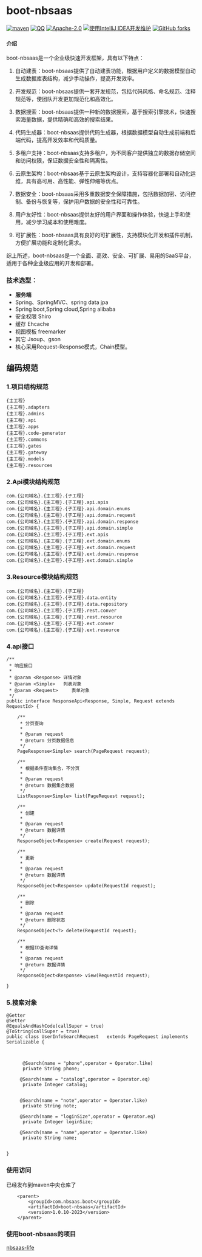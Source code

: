 # boot-nbsaas

[![maven](https://img.shields.io/maven-central/v/com.nbsaas.boot/boot-nbsaas.svg)](http://mvnrepository.com/artifact/com.nbsaas.boot/boot-nbsaas)
[![QQ](https://img.shields.io/badge/chat-on%20QQ-ff69b4.svg?style=flat-square)](//shang.qq.com/wpa/qunwpa?idkey=d1a308945e4b2ff8aeb1711c2c7914342dae15e9ce7041e94756ab355430dc78)
[![Apache-2.0](https://img.shields.io/hexpm/l/plug.svg)](https://www.apache.org/licenses/LICENSE-2.0.html)
[![使用IntelliJ IDEA开发维护](https://img.shields.io/badge/IntelliJ%20IDEA-提供支持-blue.svg)](https://www.jetbrains.com/idea/)
[![GitHub forks](https://img.shields.io/github/stars/nbsaas/boot-nbsaas.svg?style=social&logo=github&label=Stars)](https://github.com/nbsaas/boot-nbsaas)

#### 介绍

boot-nbsaas是一个企业级快速开发框架，具有以下特点：

1. 自动建表：boot-nbsaas提供了自动建表功能，根据用户定义的数据模型自动生成数据库表结构，减少手动操作，提高开发效率。

2. 开发规范：boot-nbsaas提供一套开发规范，包括代码风格、命名规范、注释规范等，使团队开发更加规范化和高效化。

3. 数据搜索：boot-nbsaas提供一种新的数据搜索，基于搜索引擎技术，快速搜索海量数据，提供精确和高效的搜索结果。

4. 代码生成器：boot-nbsaas提供代码生成器，根据数据模型自动生成前端和后端代码，提高开发效率和代码质量。

5. 多租户支持：boot-nbsaas支持多租户，为不同客户提供独立的数据存储空间和访问权限，保证数据安全性和隔离性。

6. 云原生架构：boot-nbsaas基于云原生架构设计，支持容器化部署和自动化运维，具有高可用、高性能、弹性伸缩等优点。

7. 数据安全：boot-nbsaas采用多重数据安全保障措施，包括数据加密、访问控制、备份与恢复等，保护用户数据的安全性和可靠性。

8. 用户友好性：boot-nbsaas提供友好的用户界面和操作体验，快速上手和使用，减少学习成本和使用难度。

9. 可扩展性：boot-nbsaas具有良好的可扩展性，支持模块化开发和插件机制，方便扩展功能和定制化需求。

综上所述，boot-nbsaas是一个全面、高效、安全、可扩展、易用的SaaS平台，适用于各种企业级应用的开发和部署。

### 技术选型：

* **服务端**
* Spring、SpringMVC、spring data jpa
* Spring boot,Spring cloud,Spring alibaba
* 安全权限 Shiro
* 缓存 Ehcache
* 视图模板 freemarker
* 其它 Jsoup、gson
* 核心采用Request-Response模式，Chain模型。

## 编码规范

### 1.项目结构规范

```
{主工程}
{主工程}.adapters
{主工程}.admins
{主工程}.api
{主工程}.apps
{主工程}.code-generator
{主工程}.commons
{主工程}.gates
{主工程}.gateway
{主工程}.models
{主工程}.resources

```

### 2.Api模块结构规范

```
com.{公司域名}.{主工程}.{子工程}
com.{公司域名}.{主工程}.{子工程}.api.apis
com.{公司域名}.{主工程}.{子工程}.api.domain.enums
com.{公司域名}.{主工程}.{子工程}.api.domain.request
com.{公司域名}.{主工程}.{子工程}.api.domain.response
com.{公司域名}.{主工程}.{子工程}.api.domain.simple
com.{公司域名}.{主工程}.{子工程}.ext.apis
com.{公司域名}.{主工程}.{子工程}.ext.domain.enums
com.{公司域名}.{主工程}.{子工程}.ext.domain.request
com.{公司域名}.{主工程}.{子工程}.ext.domain.response
com.{公司域名}.{主工程}.{子工程}.ext.domain.simple
```

### 3.Resource模块结构规范

```
com.{公司域名}.{主工程}.{子工程}
com.{公司域名}.{主工程}.{子工程}.data.entity
com.{公司域名}.{主工程}.{子工程}.data.repository
com.{公司域名}.{主工程}.{子工程}.rest.conver
com.{公司域名}.{主工程}.{子工程}.rest.resource
com.{公司域名}.{主工程}.{子工程}.ext.conver
com.{公司域名}.{主工程}.{子工程}.ext.resource
```

### 4.api接口

```
/**
 * 响应接口
 *
 * @param <Response> 详情对象
 * @param <Simple>   列表对象
 * @param <Request>     表单对象
 */
public interface ResponseApi<Response, Simple, Request extends RequestId> {

    /**
     * 分页查询
     *
     * @param request
     * @return 分页数据信息
     */
    PageResponse<Simple> search(PageRequest request);

    /**
     * 根据条件查询集合，不分页
     *
     * @param request
     * @return 数据集合数据
     */
    ListResponse<Simple> list(PageRequest request);

    /**
     * 创建
     *
     * @param request
     * @return 数据详情
     */
    ResponseObject<Response> create(Request request);

    /**
     * 更新
     *
     * @param request
     * @return 数据详情
     */
    ResponseObject<Response> update(RequestId request);

    /**
     * 删除
     *
     * @param request
     * @return 删除状态
     */
    ResponseObject<?> delete(RequestId request);

    /**
     * 根据ID查询详情
     *
     * @param request
     * @return 数据详情
     */
    ResponseObject<Response> view(RequestId request);

}
```

### 5.搜索对象

```
@Getter
@Setter
@EqualsAndHashCode(callSuper = true)
@ToString(callSuper = true)
public class UserInfoSearchRequest   extends PageRequest implements Serializable {


      
      @Search(name = "phone",operator = Operator.like)
      private String phone;

     @Search(name = "catalog",operator = Operator.eq)
      private Integer catalog;

    
     @Search(name = "note",operator = Operator.like)
      private String note;
     
     @Search(name = "loginSize",operator = Operator.eq)
      private Integer loginSize;
     
     @Search(name = "name",operator = Operator.like)
      private String name;


}
```

### 使用访问

已经发布到maven中央仓库了

```
    <parent>
        <groupId>com.nbsaas.boot</groupId>
        <artifactId>boot-nbsaas</artifactId>
        <version>1.0.10-2023</version>
    </parent>
```

### 使用boot-nbsaas的项目

[nbsaas-life](https://gitee.com/quhaodian/nbsaas-life)
